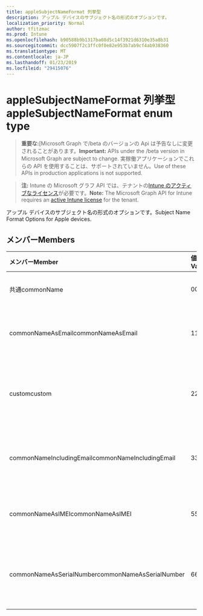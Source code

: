 ```yaml
---
title: appleSubjectNameFormat 列挙型
description: アップル デバイスのサブジェクト名の形式のオプションです。
localization_priority: Normal
author: tfitzmac
ms.prod: Intune
ms.openlocfilehash: b90588b9b1317ba08d5c14f3921d6310e35a8b31
ms.sourcegitcommit: dcc5907f2c3ffc0f0e82e953b7ab9cf4ab938360
ms.translationtype: MT
ms.contentlocale: ja-JP
ms.lasthandoff: 01/23/2019
ms.locfileid: "29415076"
---
```

# <a name="applesubjectnameformat-enum-type"></a><span data-ttu-id="397cd-103">appleSubjectNameFormat 列挙型</span><span class="sxs-lookup"><span data-stu-id="397cd-103">appleSubjectNameFormat enum type</span></span>

> <span data-ttu-id="397cd-104">**重要な:**[Microsoft Graph で/beta のバージョンの Api は予告なしに変更されることがあります。</span><span class="sxs-lookup"><span data-stu-id="397cd-104">**Important:** APIs under the /beta version in Microsoft Graph are subject to change.</span></span> <span data-ttu-id="397cd-105">実稼働アプリケーションでこれらの API を使用することは、サポートされていません。</span><span class="sxs-lookup"><span data-stu-id="397cd-105">Use of these APIs in production applications is not supported.</span></span>

> <span data-ttu-id="397cd-106">**注:** Intune の Microsoft グラフ API では、テナントの[Intune のアクティブなライセンス](https://go.microsoft.com/fwlink/?linkid=839381)が必要です。</span><span class="sxs-lookup"><span data-stu-id="397cd-106">**Note:** The Microsoft Graph API for Intune requires an [active Intune license](https://go.microsoft.com/fwlink/?linkid=839381) for the tenant.</span></span>

<span data-ttu-id="397cd-107">アップル デバイスのサブジェクト名の形式のオプションです。</span><span class="sxs-lookup"><span data-stu-id="397cd-107">Subject Name Format Options for Apple devices.</span></span>

## <a name="members"></a><span data-ttu-id="397cd-108">メンバー</span><span class="sxs-lookup"><span data-stu-id="397cd-108">Members</span></span>
|<span data-ttu-id="397cd-109">メンバー</span><span class="sxs-lookup"><span data-stu-id="397cd-109">Member</span></span>|<span data-ttu-id="397cd-110">値</span><span class="sxs-lookup"><span data-stu-id="397cd-110">Value</span></span>|<span data-ttu-id="397cd-111">説明</span><span class="sxs-lookup"><span data-stu-id="397cd-111">Description</span></span>|
|:---|:---|:---|
|<span data-ttu-id="397cd-112">共通</span><span class="sxs-lookup"><span data-stu-id="397cd-112">commonName</span></span>|<span data-ttu-id="397cd-113">0</span><span class="sxs-lookup"><span data-stu-id="397cd-113">0</span></span>|<span data-ttu-id="397cd-114">共通名です。</span><span class="sxs-lookup"><span data-stu-id="397cd-114">Common name.</span></span>|
|<span data-ttu-id="397cd-115">commonNameAsEmail</span><span class="sxs-lookup"><span data-stu-id="397cd-115">commonNameAsEmail</span></span>|<span data-ttu-id="397cd-116">1</span><span class="sxs-lookup"><span data-stu-id="397cd-116">1</span></span>|<span data-ttu-id="397cd-117">電子メールとの共通名です。</span><span class="sxs-lookup"><span data-stu-id="397cd-117">Common name as email.</span></span>|
|<span data-ttu-id="397cd-118">custom</span><span class="sxs-lookup"><span data-stu-id="397cd-118">custom</span></span>|<span data-ttu-id="397cd-119">2</span><span class="sxs-lookup"><span data-stu-id="397cd-119">2</span></span>|<span data-ttu-id="397cd-120">カスタムのサブジェクト名の形式です。</span><span class="sxs-lookup"><span data-stu-id="397cd-120">Custom subject name format.</span></span>|
|<span data-ttu-id="397cd-121">commonNameIncludingEmail</span><span class="sxs-lookup"><span data-stu-id="397cd-121">commonNameIncludingEmail</span></span>|<span data-ttu-id="397cd-122">3</span><span class="sxs-lookup"><span data-stu-id="397cd-122">3</span></span>|<span data-ttu-id="397cd-123">メールを含む共通の名前です。</span><span class="sxs-lookup"><span data-stu-id="397cd-123">Common Name Including Email.</span></span>|
|<span data-ttu-id="397cd-124">commonNameAsIMEI</span><span class="sxs-lookup"><span data-stu-id="397cd-124">commonNameAsIMEI</span></span>|<span data-ttu-id="397cd-125">5</span><span class="sxs-lookup"><span data-stu-id="397cd-125">5</span></span>|<span data-ttu-id="397cd-126">IMEI として共通の名前です。</span><span class="sxs-lookup"><span data-stu-id="397cd-126">Common Name As IMEI.</span></span>|
|<span data-ttu-id="397cd-127">commonNameAsSerialNumber</span><span class="sxs-lookup"><span data-stu-id="397cd-127">commonNameAsSerialNumber</span></span>|<span data-ttu-id="397cd-128">6</span><span class="sxs-lookup"><span data-stu-id="397cd-128">6</span></span>|<span data-ttu-id="397cd-129">シリアル番号として共通の名前です。</span><span class="sxs-lookup"><span data-stu-id="397cd-129">Common Name As Serial Number.</span></span>|




